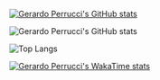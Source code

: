 [![Gerardo Perrucci's GitHub stats](https://github-readme-stats.vercel.app/api?username=centrodph)](https://github.com/anuraghazra/github-readme-stats)


![Gerardo Perrucci's GitHub stats](https://github-readme-stats.vercel.app/api?username=centrodph&show=reviews,discussions_started,discussions_answered,prs_merged,prs_merged_percentage)



![Top Langs](https://github-readme-stats.vercel.app/api/top-langs/?username=centrodph&langs_count=8)


[![Gerardo Perrucci's WakaTime stats](https://github-readme-stats.vercel.app/api/wakatime?username=centrodph)](https://github.com/anuraghazra/github-readme-stats)
